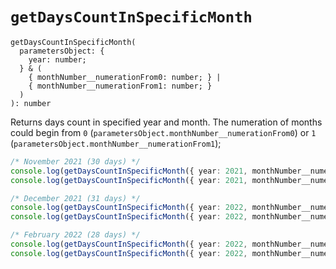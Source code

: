 # `getDaysCountInSpecificMonth`

```
getDaysCountInSpecificMonth(
  parametersObject: {
    year: number;
  } & (
    { monthNumber__numerationFrom0: number; } |
    { monthNumber__numerationFrom1: number; }
  )
): number
```

Returns days count in specified year and month.
The numeration of months could begin from `0` (`parametersObject.monthNumber__numerationFrom0`) or `1`
(`parametersObject.monthNumber__numerationFrom1`);

```typescript
/* November 2021 (30 days) */
console.log(getDaysCountInSpecificMonth({ year: 2021, monthNumber__numerationFrom1: 11 }));   // 30
console.log(getDaysCountInSpecificMonth({ year: 2021, monthNumber__numerationFrom0: 10 }));   // 30

/* December 2021 (31 days) */
console.log(getDaysCountInSpecificMonth({ year: 2022, monthNumber__numerationFrom1: 12 }));   // 31
console.log(getDaysCountInSpecificMonth({ year: 2022, monthNumber__numerationFrom0: 11 }));   // 31

/* February 2022 (28 days) */
console.log(getDaysCountInSpecificMonth({ year: 2022, monthNumber__numerationFrom1: 2 }));    // 28
console.log(getDaysCountInSpecificMonth({ year: 2022, monthNumber__numerationFrom0: 1 }));    // 28
```
